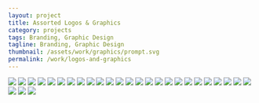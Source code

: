 ```yaml
---
layout: project
title: Assorted Logos & Graphics
category: projects
tags: Branding, Graphic Design
tagline: Branding, Graphic Design
thumbnail: /assets/work/graphics/prompt.svg
permalink: /work/logos-and-graphics
---
```


[![](/assets/work/graphics/loops.svg)](/assets/work/graphics/loops.svg)
[![](/assets/work/graphics/530.svg)](/assets/work/graphics/530.svg)
[![](/assets/work/graphics/trakpak.svg)](/assets/work/graphics/trakpak.svg)
[![](/assets/work/graphics/llama.svg)](/assets/work/graphics/llama.svg)
[![](/assets/work/graphics/quincy01.svg)](/assets/work/graphics/quincy01.svg)
[![](/assets/work/graphics/quincy02.svg)](/assets/work/graphics/quincy02.svg)
[![](/assets/work/graphics/floops01.svg)](/assets/work/graphics/floops01.svg)
[![](/assets/work/graphics/floops02.svg)](/assets/work/graphics/floops02.svg)
[![](/assets/work/graphics/campuspulse.svg)](/assets/work/graphics/campuspulse.svg)
[![](/assets/work/graphics/yip.svg)](/assets/work/graphics/yip.svg)
[![](/assets/work/graphics/beaver01.svg)](/assets/work/graphics/beaver01.svg)
[![](/assets/work/graphics/beaver02.svg)](/assets/work/graphics/beaver02.svg)
[![](/assets/work/graphics/prompt.svg)](/assets/work/graphics/prompt.svg)
[![](/assets/work/graphics/trump.svg)](/assets/work/graphics/trump.svg)
[![](/assets/work/graphics/bowell.svg)](/assets/work/graphics/bowell.svg)
[![](/assets/work/graphics/hoot.svg)](/assets/work/graphics/hoot.svg)
[![](/assets/work/graphics/rex.svg)](/assets/work/graphics/rex.svg)
[![](/assets/work/graphics/triomi.svg)](/assets/work/graphics/triomi.svg)
[![](/assets/work/graphics/tryna01.svg)](/assets/work/graphics/tryna01.svg)
[![](/assets/work/graphics/tryna02.svg)](/assets/work/graphics/tryna02.svg)
[![](/assets/work/graphics/greenbay01.svg)](/assets/work/graphics/greenbay01.svg)
[![](/assets/work/graphics/greenbay02.svg)](/assets/work/graphics/greenbay02.svg)
[![](/assets/work/graphics/boston2024.svg)](/assets/work/graphics/boston2024.svg)
[![](/assets/work/graphics/clearinghouse.svg)](/assets/work/graphics/clearinghouse.svg)
[![](/assets/work/graphics/myseer.svg)](/assets/work/graphics/myseer.svg)
[![](/assets/work/graphics/agora.svg)](/assets/work/graphics/agora.svg)
[![](/assets/work/graphics/youthunion.svg)](/assets/work/graphics/youthunion.svg)
[![](/assets/work/graphics/birddog02.svg)](/assets/work/graphics/birddog02.svg)